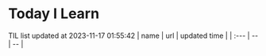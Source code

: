 # Today I Learn 
TIL list updated at 2023-11-17 01:55:42
| name | url | updated time |
| :--- | -- | -- |
